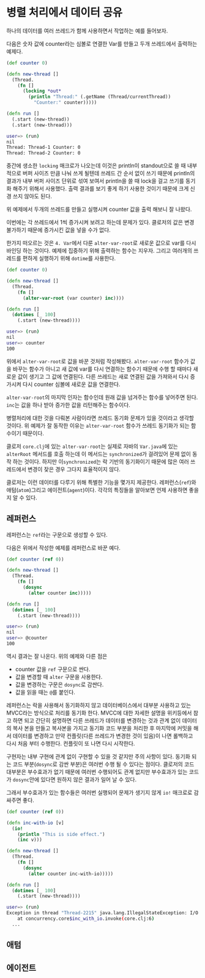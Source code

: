 # 병렬 처리에서 데이터 공유

하나의 데이터를 여러 쓰레드가 함께 사용하면서 작업하는 예를 들어보자.

다음은 숫자 값에 counter라는 심볼로 연결한 Var를 만들고 두개 쓰레드에서 출력하는 예제다.

```clojure
(def counter 0)

(defn new-thread []
  (Thread.
    (fn []
      (locking *out*
        (println "Thread:" (.getName (Thread/currentThread))
          "Counter:" counter)))))

(defn run []
  (.start (new-thread))
  (.start (new-thread)))
```

```bash
user=> (run)
nil
Thread: Thread-1 Counter: 0
Thread: Thread-2 Counter: 0
```

중간에 생소한 `locking` 매크로가 나오는데 이것은 println이 standout으로 쓸 때 내부적으로
버퍼 사이즈 만큼 나눠 쓰게 될텐데 쓰레드 간 순서 없이 쓰기 때문에 println의 결과가 내부 버퍼 사이즈 단위로
섞여 보여서 println을 쓸 때 lock을 걸고 쓰기를 동기화 해주기 위해서 사용했다.
출력 결과를 보기 좋게 하기 사용한 것이기 때문에 크게 신경 쓰지 않아도 된다.

위 예제에서 두개의 쓰레드를 만들고 실행시켜 counter 값을 출력 해보니 잘 나왔다.

이번에는 각 쓰레드에서 1씩 증가시켜 보려고 하는데 문제가 있다.
클로저의 값은 변경 불가하기 때문에 증가시킨 값을 넣을 수가 없다.

한가지 떠오르는 것은 `4. Var`에서 다룬 `alter-var-root`로 새로운 값으로 var를 다시 바인딩 하는 것이다.
예제에 집중하기 위해 출력하는 함수는 지우자. 그리고 여러개의 쓰레드를 편하게 실행하기 위해 `dotime`를 사용한다.

```clojure
(def counter 0)

(defn new-thread []
  (Thread.
    (fn []
      (alter-var-root (var counter) inc))))

(defn run []
  (dotimes [_ 100]
    (.start (new-thread))))
```

```bash
user=> (run)
nil
user=> counter
100
```

위에서 `alter-var-root`로 값을 바꾼 것처럼 작성해봤다. `alter-var-root` 함수가 값을 바꾸는 함수가
아니고 새 값에 var를 다시 연결하는 함수기 때문에 수행 할 때마다 새로운 값이 생기고 그 값에 연결된다.
다른 쓰레드는 새로 연결된 값을 가져와서 다시 증가시켜 다시 counter 심볼에 새로운 값을 연결한다.

`alter-var-root`의 마지막 인자는 함수인데 원래 값을 넘겨주는 함수를 넣어주면 된다.
`inc`는 값을 하나 받아 증가한 값을 리턴해주는 함수이다.

병렬처리에 대한 것을 다뤄본 사람이라면 쓰레드 동기화 문제가 있을 것이라고 생각할 것이다.
위 예제가 잘 동작한 이유는 `alter-var-root` 함수가 쓰레드 동기화가 되는 함수이기 때문이다.

클로저 `core.clj`에 있는 `alter-var-root`는 실제로 자바의 `Var.java`에 있는 `alterRoot` 메서드를 호출 하는데
이 메서드는 `synchronized`가 걸려있어 문제 없이 동작 하는 것이다.
하지만 이`synchronized`는 락 기반의 동기화이기 때문에 많은 여러 쓰레드에서 변경이 잦은 경우 그다지 효율적이지 않다.

클로저는 이런 데이터를 다루기 위해 특별한 기능을 몇가지 제공한다.
레퍼런스(`ref`)와 애텀(`atom`)그리고 에이전트(`agent`)이다.
각각의 특징들을 알아보면 언제 사용하면 좋을지 알 수 있다.

## 레퍼런스

레퍼런스는 `ref`라는 구문으로 생성할 수 있다.

다음은 위에서 작성한 예제를 레퍼런스로 바꾼 예다.

```clojure
(def counter (ref 0))

(defn new-thread []
  (Thread.
    (fn []
      (dosync
        (alter counter inc)))))

(defn run []
  (dotimes [_ 100]
    (.start (new-thread))))
```

```bash
user=> (run)
nil
user=> @counter
100
```

역시 결과는 잘 나온다. 위의 예제와 다른 점은

- counter 값을 `ref` 구문으로 싼다.
- 값을 변경할 때 `alter` 구문을 사용한다.
- 값을 변경하는 구문은 `dosync`로 감싼다.
- 값을 읽을 때는 `@`를 붙인다.

레퍼런스는 락을 사용해서 동기화하지 않고 데이터베이스에서 대부분 사용하고 있는 MVCC라는 방식으로 처리를 동기화 한다.
MVCC에 대한 자세한 설명을 위키등에서 참고 하면 되고 간단히 설명하면 다른 쓰레드가 데이터를 변경하는 것과 관계 없이
데이터의 복사 본을 만들고 복사본을 가지고 동기화 코드 부분을 처리한 후 마지막에 커밋을 해서 데이터를 변경하고
만약 컨플릿(다른 쓰레드가 변경한 것이 있음)이 나면 롤백하고 다시 처음 부터 수행한다. 컨플릿이 또 나면 다시 시작한다.

구현자는 내부 구현에 관계 없이 구현할 수 있을 것 같지만 주의 사항이 있다.
동기화 되는 코드 부분(`dosync`로 감싼 부분)은 여러번 수행 될 수 있다는 점이다.
클로저의 코드 대부분은 부수효과가 없기 때문에 여러번 수행되어도 관계 없지만 부수효과가 있는 코드가 `dosync`안에 있다면
원하지 않은 결과가 일어 날 수 있다.

그래서 부수효과가 있는 함수들은 여러번 실행되어 문제가 생기지 않게 `io!` 매크로로 감싸주면 좋다.

```clojure
(def counter (ref 0))

(defn inc-with-io [v]
  (io!
    (println "This is side effect.")
    (inc v)))

(defn new-thread []
  (Thread.
    (fn []
      (dosync
        (alter counter inc-with-io)))))

(defn run []
  (dotimes [_ 100]
    (.start (new-thread))))
```

```bash
user=> (run)
Exception in thread "Thread-2215" java.lang.IllegalStateException: I/O in transaction
	at concurrency.core$inc_with_io.invoke(core.clj:6)
  ...
```

## 애텀

## 에이전트
